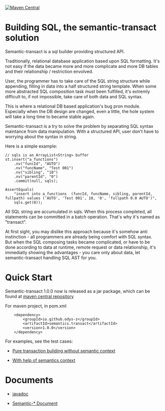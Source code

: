 [![Maven Central](https://maven-badges.herokuapp.com/maven-central/io.github.odys-z/semantic.transact/badge.svg)](https://search.maven.org/artifact/io.github.odys-z/semantics.transact)

# Building SQL, the semantic-transact solution

Semantic-transact is a sql builder providing structured API.

Traditionally, relational database application based upon SQL formatting.
It's not easy if the data became more and more complicate and more DB tables and their relationship /
restriction envolved.

User, the programmer has to take care of the SQL string structure while appending, filling in data
into a half structured string template. When some more abstracted SQL composition task must been
fulfilled, it's extremly difficult to, if not impossible, take care of both data and SQL syntax.

This is where a relational DB based application's bug pron module. Especially when the DB design are changed,
even a little, the hole system will take a long time to became stable again.

Semantic-transact is a try to solve the problem by separating SQL syntax maintance from data manipulation.
With a structured API, user don't have to worrying about the syntax in string.

Here is a simple example:

    // sqls is an ArrayList<String> buffer
    st.insert("a_functions")
        .nv("funcId", "AUTO")
        .nv("funcName", "Test 001")
        .nv("sibling", "10")
        .nv("parentId", "0")
        .commit(null, sqls);

    AssertEquals(
        "insert into a_functions  (funcId, funcName, sibling, parentId, fullpath) values ('AUTO', 'Test 001', 10, '0', 'fullpath 0.0 AUTO')",
        sqls.get(0));

All SQL string are accumulated in sqls. When this process completed, all statements
can be committed in a batch operation. That's why it's named as "transact".

At first sight, you may dislike this approach because it's somehow anti instinction - all
programmers are already being comfort with SQL syntax. But when the SQL composing
tasks became complicated, or have to be done according to data at runtime, remote
request or data relationship, it's immediatly showing the advantages - you care
only about data, let semantic-transact handling SQL AST for you.

# Quick Start

Semantic-transact 1.0.0 now is released as a jar package, which can be found at
[maven central repository](https://search.maven.org/artifact/io.github.odys-z/semantics.transact)

For maven project, in pom.xml
~~~
    <dependency>
        <groupId>io.github.odys-z</groupId>
        <artifactId>semantics.transact</artifactId>
        <version>1.0.0</version>
    </dependency>
~~~

For examples, see the test cases:

- [Pure transaction buliding without semantic context](https://github.com/odys-z/semantic-transact/blob/master/semantic.transact/src/test/java/io/odysz/transact/sql/TestTransc.java)

- [With help of semantics context](https://github.com/odys-z/semantic-transact/blob/master/semantic.transact/src/test/java/io/odysz/semantics/SemanticsTest.java)

# Documents

- [javadoc](https://odys-z.github.io/javadoc/semantic.transact/index.html)

- [Semantic-* Document](https://odys-z.github.io)
